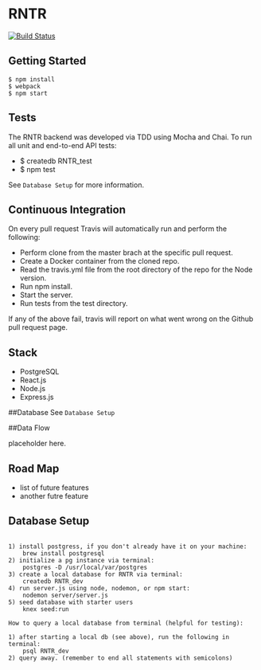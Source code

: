 # RNTR

[![Build Status](https://travis-ci.org/nodedoubt/cinemaplate.svg?branch=master)](https://travis-ci.org/RNTR/RenterApp)

## Getting Started

    $ npm install
    $ webpack
    $ npm start

## Tests

The RNTR backend was developed via TDD using Mocha and Chai. To run all unit and end-to-end API tests:
- $ createdb RNTR_test
- $ npm test

See ```Database Setup``` for more information.

## Continuous Integration

On every pull request Travis will automatically run and perform the following:

 - Perform clone from the master brach at the specific pull request.
 - Create a Docker container from the cloned repo.
 - Read the travis.yml file from the root directory of the repo for the Node version.
 - Run npm install.
 - Start the server.
 - Run tests from the test directory.

If any of the above fail, travis will report on what went wrong on the Github pull request page.

## Stack

 - PostgreSQL
 - React.js
 - Node.js
 - Express.js

##Database
See ```Database Setup```

##Data Flow

placeholder here.

## Road Map
  - list of future features
  - another futre feature

## Database Setup
```

1) install postgress, if you don't already have it on your machine:
	brew install postgresql
2) initialize a pg instance via terminal:
	postgres -D /usr/local/var/postgres
3) create a local database for RNTR via terminal:
	createdb RNTR_dev
4) run server.js using node, nodemon, or npm start:
	nodemon server/server.js
5) seed database with starter users
	knex seed:run

How to query a local database from terminal (helpful for testing):

1) after starting a local db (see above), run the following in terminal:
	psql RNTR_dev
2) query away. (remember to end all statements with semicolons)
